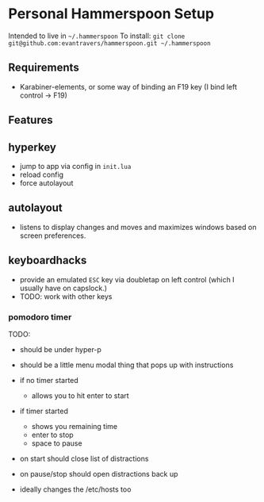 # Personal Hammerspoon Setup

Intended to live in `~/.hammerspoon`
To install: `git clone git@github.com:evantravers/hammerspoon.git ~/.hammerspoon`

## Requirements

- Karabiner-elements, or some way of binding an F19 key (I bind left control ->
  F19)

## Features

## hyperkey

- jump to app via config in `init.lua`
- reload config
- force autolayout

## autolayout

- listens to display changes and moves and maximizes windows based on screen
  preferences.

## keyboardhacks

- provide an emulated `ESC` key via doubletap on left control (which I usually
  have on capslock.)
- TODO: work with other keys

### pomodoro timer
TODO:
- should be under hyper-p
- should be a little menu modal thing that pops up with instructions
- if no timer started
  - allows you to hit enter to start
- if timer started
  - shows you remaining time
  - enter to stop
  - space to pause

- on start should close list of distractions
- on pause/stop should open distractions back up
- ideally changes the /etc/hosts too
